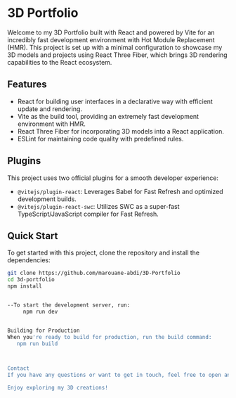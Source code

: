 # 3D Portfolio

Welcome to my 3D Portfolio built with React and powered by Vite for an incredibly fast development environment with Hot Module Replacement (HMR). This project is set up with a minimal configuration to showcase my 3D models and projects using React Three Fiber, which brings 3D rendering capabilities to the React ecosystem.

## Features

- React for building user interfaces in a declarative way with efficient update and rendering.
- Vite as the build tool, providing an extremely fast development environment with HMR.
- React Three Fiber for incorporating 3D models into a React application.
- ESLint for maintaining code quality with predefined rules.

## Plugins

This project uses two official plugins for a smooth developer experience:

- `@vitejs/plugin-react`: Leverages Babel for Fast Refresh and optimized development builds.
- `@vitejs/plugin-react-swc`: Utilizes SWC as a super-fast TypeScript/JavaScript compiler for Fast Refresh.

## Quick Start

To get started with this project, clone the repository and install the dependencies:

```bash
git clone https://github.com/marouane-abdi/3D-Portfolio
cd 3d-portfolio
npm install


--To start the development server, run:
     npm run dev


Building for Production
When you're ready to build for production, run the build command:
   npm run build



Contact
If you have any questions or want to get in touch, feel free to open an issue in the repository or contact me directly at marouaneabdi10@gmail.com.

Enjoy exploring my 3D creations!







